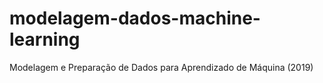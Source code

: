 # modelagem-dados-machine-learning
Modelagem e Preparação de Dados para Aprendizado de Máquina (2019)
